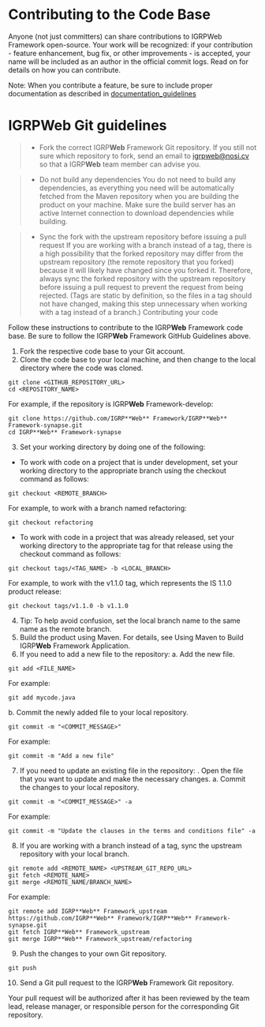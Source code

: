 # Contributing to the Code Base

Anyone (not just committers) can share contributions to IGRPWeb Framework open-source. Your work will be recognized: if your contribution - feature enhancement, bug fix, or other improvements - is accepted, your name will be included as an author in the official commit logs. Read on for details on how you can contribute.

Note: When you contribute a feature, be sure to include proper documentation as described in [documentation_guidelines](../documentation_guidelines)

# IGRPWeb Git guidelines
>* 	Fork the correct IGRP**Web** Framework Git repository.  If you still  not sure which repository to fork, send an email to igrpweb@nosi.cv so that a IGRP**Web** team member can advise you.

>*	Do not build any dependencies
You do not need to build any dependencies, as everything you need will be automatically fetched from the Maven repository when you are building the product on your machine. Make sure the build server has an active Internet connection to download dependencies while building.

>*	Sync the fork with the upstream repository before issuing a pull request
If you are working with a branch instead of a tag, there is a high possibility that the forked repository may differ from the upstream repository (the remote repository that you forked) because it will likely have changed since you forked it. Therefore, always sync the forked repository with the upstream repository before issuing a pull request to prevent the request from being rejected. (Tags are static by definition, so the files in a tag should not have changed, making this step unnecessary when working with a tag instead of a branch.)
Contributing your code

Follow these instructions to contribute to the IGRP**Web** Framework code base. Be sure to follow the IGRP**Web** Framework GitHub Guidelines above.
1.	Fork the respective code base to your Git account.
2.	Clone the code base to your local machine, and then change to the local directory where the code was cloned.
``` DOS
git clone <GITHUB_REPOSITORY_URL>
cd <REPOSITORY_NAME>
```
For example, if the repository is IGRP**Web** Framework-develop:

``` DOS
git clone https://github.com/IGRP**Web** Framework/IGRP**Web** Framework-synapse.git
cd IGRP**Web** Framework-synapse
```
3.	Set your working directory by doing one of the following:
*	To work with code on a project that is under development, set your working directory to the appropriate branch using the checkout command as follows:
``` DOS
git checkout <REMOTE_BRANCH>
```
For example, to work with a branch named refactoring:
``` DOS
git checkout refactoring
```
*	To work with code in a project that was already released, set your working directory to the appropriate tag for that release using the checkout command as follows:
``` DOS
git checkout tags/<TAG_NAME> -b <LOCAL_BRANCH>
```
For example, to work with the v1.1.0 tag, which represents the IS 1.1.0 product release:
``` DOS
git checkout tags/v1.1.0 -b v1.1.0
```
4.	Tip: To help avoid confusion, set the local branch name to the same name as the remote branch.
5.	Build the product using Maven. For details, see Using Maven to Build IGRP**Web** Framework Application.
6.	If you need to add a new file to the repository:
a.	Add the new file.
``` DOS
git add <FILE_NAME>
```
For example:
``` DOS
git add mycode.java
```
b.	Commit the newly added file to your local repository.
``` DOS
git commit -m "<COMMIT_MESSAGE>"
```
For example:
``` DOS
git commit -m "Add a new file"
```
7.	If you need to update an existing file in the repository:
 .	Open the file that you want to update and make the necessary changes.
a.	Commit the changes to your local repository.
``` DOS
git commit -m "<COMMIT_MESSAGE>" -a
```
For example:
``` DOS
git commit -m "Update the clauses in the terms and conditions file" -a
```
8.	If you are working with a branch instead of a tag, sync the upstream repository with your local branch.
``` DOS
git remote add <REMOTE_NAME> <UPSTREAM_GIT_REPO_URL>
git fetch <REMOTE_NAME>
git merge <REMOTE_NAME/BRANCH_NAME>
```
For example:
``` DOS
git remote add IGRP**Web** Framework_upstream
https://github.com/IGRP**Web** Framework/IGRP**Web** Framework-synapse.git
git fetch IGRP**Web** Framework_upstream
git merge IGRP**Web** Framework_upstream/refactoring
```
9.	Push the changes to your own Git repository.
``` DOS
git push
```
10.	Send a Git pull request to the IGRP**Web** Framework Git repository.

Your pull request will be authorized after it has been reviewed by the team lead, release manager, or responsible person for the corresponding Git repository.
